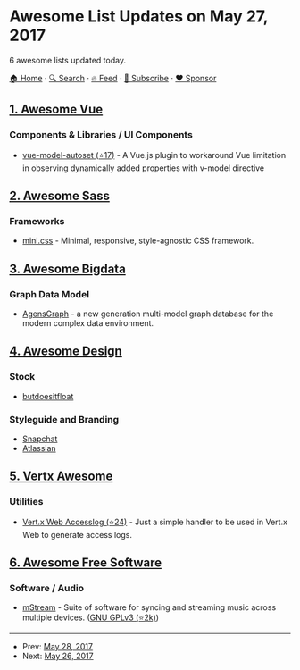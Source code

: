 # Awesome List Updates on May 27, 2017

6 awesome lists updated today.

[🏠 Home](/README.md) · [🔍 Search](https://www.trackawesomelist.com/search/) · [🔥 Feed](https://www.trackawesomelist.com/rss.xml) · [📮 Subscribe](https://trackawesomelist.us17.list-manage.com/subscribe?u=d2f0117aa829c83a63ec63c2f&id=36a103854c) · [❤️  Sponsor](https://github.com/sponsors/theowenyoung)



## [1. Awesome Vue](/content/vuejs/awesome-vue/README.md)

### Components & Libraries / UI Components

*   [vue-model-autoset (⭐17)](https://github.com/outluch/vue-model-autoset) - A Vue.js plugin to workaround Vue limitation in observing dynamically added properties with v-model directive

## [2. Awesome Sass](/content/Famolus/awesome-sass/README.md)

### Frameworks

*   [mini.css](http://minicss.org/) - Minimal, responsive, style-agnostic CSS framework.

## [3. Awesome Bigdata](/content/newTendermint/awesome-bigdata/README.md)

### Graph Data Model

*   [AgensGraph](http://www.agensgraph.com/) - a new generation multi-model graph database for the modern complex data environment.

## [4. Awesome Design](/content/gztchan/awesome-design/README.md)

### Stock

*   [butdoesitfloat](http://butdoesitfloat.com/)

### Styleguide and Branding

*   [Snapchat](https://www.snapchat.com/brand-guidelines#general-usage-guidelines)
*   [Atlassian](https://atlassian.design/)

## [5. Vertx Awesome](/content/vert-x3/vertx-awesome/README.md)

### Utilities

*   [Vert.x Web Accesslog (⭐24)](https://github.com/romanpierson/vertx-web-accesslog) - Just a simple handler to be used in Vert.x Web to generate access logs.

## [6. Awesome Free Software](/content/johnjago/awesome-free-software/README.md)

### Software / Audio

*   [mStream](http://mstream.io/) - Suite of software for syncing and streaming music across multiple devices. ([GNU GPLv3 (⭐2k)](https://github.com/IrosTheBeggar/mStream/blob/master/LICENSE))

---

- Prev: [May 28, 2017](/content/2017/05/28/README.md)
- Next: [May 26, 2017](/content/2017/05/26/README.md)